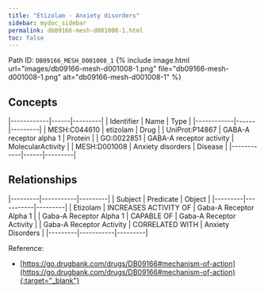 ```yaml
---
title: "Etizolam - Anxiety disorders"
sidebar: mydoc_sidebar
permalink: db09166-mesh-d001008-1.html
toc: false 
---
```



Path ID: `DB09166_MESH_D001008_1`
{% include image.html url="images/db09166-mesh-d001008-1.png" file="db09166-mesh-d001008-1.png" alt="db09166-mesh-d001008-1" %}

## Concepts

|------------|------|---------|
| Identifier | Name | Type    |
|------------|------|---------|
| MESH:C044610 | etizolam | Drug |
| UniProt:P14867 | GABA-A receptor alpha 1 | Protein |
| GO:0022851 | GABA-A receptor activity | MolecularActivity |
| MESH:D001008 | Anxiety disorders | Disease |
|------------|------|---------|

## Relationships

|---------|-----------|---------|
| Subject | Predicate | Object  |
|---------|-----------|---------|
| Etizolam | INCREASES ACTIVITY OF | Gaba-A Receptor Alpha 1 |
| Gaba-A Receptor Alpha 1 | CAPABLE OF | Gaba-A Receptor Activity |
| Gaba-A Receptor Activity | CORRELATED WITH | Anxiety Disorders |
|---------|-----------|---------|

Reference:
  - [https://go.drugbank.com/drugs/DB09166#mechanism-of-action](https://go.drugbank.com/drugs/DB09166#mechanism-of-action){:target="_blank"}